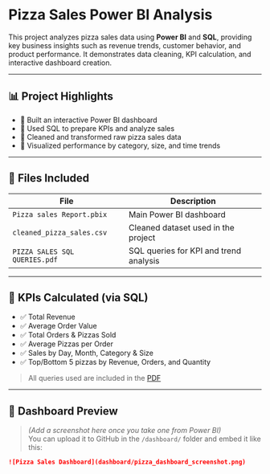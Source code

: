 #  Pizza Sales Power BI Analysis

This project analyzes pizza sales data using **Power BI** and **SQL**, providing key business insights such as revenue trends, customer behavior, and product performance. It demonstrates data cleaning, KPI calculation, and interactive dashboard creation.

---

## 📊 Project Highlights

- 🔹 Built an interactive Power BI dashboard
- 🔹 Used SQL to prepare KPIs and analyze sales
- 🔹 Cleaned and transformed raw pizza sales data
- 🔹 Visualized performance by category, size, and time trends

---

## 📁 Files Included

| File | Description |
|------|-------------|
| `Pizza sales Report.pbix` | Main Power BI dashboard |
| `cleaned_pizza_sales.csv` | Cleaned dataset used in the project |
| `PIZZA SALES SQL QUERIES.pdf` | SQL queries for KPI and trend analysis |

---

## 🎯 KPIs Calculated (via SQL)

- ✅ Total Revenue  
- ✅ Average Order Value  
- ✅ Total Orders & Pizzas Sold  
- ✅ Average Pizzas per Order  
- ✅ Sales by Day, Month, Category & Size  
- ✅ Top/Bottom 5 pizzas by Revenue, Orders, and Quantity

> All queries used are included in the [PDF]([PIZZA%20SALES%20SQL%20QUERIES.pdf](https://github.com/Anubhav-07-pixel/pizza-sales-powerbi-analysis/blob/main/PIZZA%20SALES%20SQL%20QUERIES.pdf))

---

## 📸 Dashboard Preview

> *(Add a screenshot here once you take one from Power BI)*  
> You can upload it to GitHub in the `/dashboard/` folder and embed it like this:

```markdown
![Pizza Sales Dashboard](dashboard/pizza_dashboard_screenshot.png)
